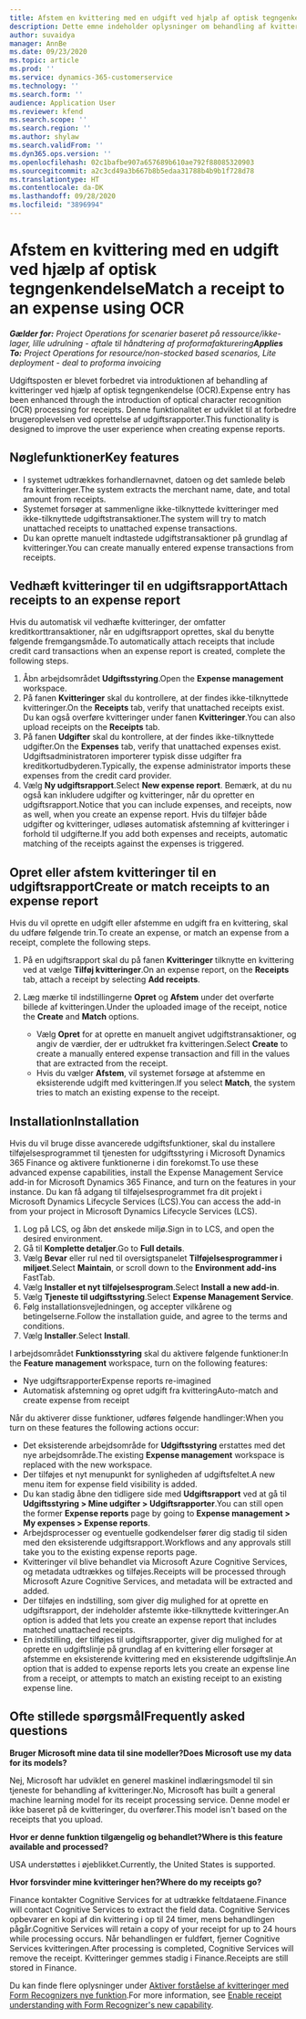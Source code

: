```yaml
---
title: Afstem en kvittering med en udgift ved hjælp af optisk tegngenkendelse
description: Dette emne indeholder oplysninger om behandling af kvitteringer ved hjælp af optisk tegngenkendelse (OCR).
author: suvaidya
manager: AnnBe
ms.date: 09/23/2020
ms.topic: article
ms.prod: ''
ms.service: dynamics-365-customerservice
ms.technology: ''
ms.search.form: ''
audience: Application User
ms.reviewer: kfend
ms.search.scope: ''
ms.search.region: ''
ms.author: shylaw
ms.search.validFrom: ''
ms.dyn365.ops.version: ''
ms.openlocfilehash: 02c1bafbe907a657689b610ae792f88085320903
ms.sourcegitcommit: a2c3cd49a3b667b8b5edaa31788b4b9b1f728d78
ms.translationtype: HT
ms.contentlocale: da-DK
ms.lasthandoff: 09/28/2020
ms.locfileid: "3896994"
---
```

# <a name="match-a-receipt-to-an-expense-using-ocr"></a><span data-ttu-id="fd973-103">Afstem en kvittering med en udgift ved hjælp af optisk tegngenkendelse</span><span class="sxs-lookup"><span data-stu-id="fd973-103">Match a receipt to an expense using OCR</span></span>

<span data-ttu-id="fd973-104">_**Gælder for:** Project Operations for scenarier baseret på ressource/ikke-lager, lille udrulning - aftale til håndtering af proformafakturering_</span><span class="sxs-lookup"><span data-stu-id="fd973-104">_**Applies To:** Project Operations for resource/non-stocked based scenarios, Lite deployment - deal to proforma invoicing_</span></span>

<span data-ttu-id="fd973-105">Udgiftsposten er blevet forbedret via introduktionen af behandling af kvitteringer ved hjælp af optisk tegngenkendelse (OCR).</span><span class="sxs-lookup"><span data-stu-id="fd973-105">Expense entry has been enhanced through the introduction of optical character recognition (OCR) processing for receipts.</span></span> <span data-ttu-id="fd973-106">Denne funktionalitet er udviklet til at forbedre brugeroplevelsen ved oprettelse af udgiftsrapporter.</span><span class="sxs-lookup"><span data-stu-id="fd973-106">This functionality is designed to improve the user experience when creating expense reports.</span></span>

## <a name="key-features"></a><span data-ttu-id="fd973-107">Nøglefunktioner</span><span class="sxs-lookup"><span data-stu-id="fd973-107">Key features</span></span>

- <span data-ttu-id="fd973-108">I systemet udtrækkes forhandlernavnet, datoen og det samlede beløb fra kvitteringer.</span><span class="sxs-lookup"><span data-stu-id="fd973-108">The system extracts the merchant name, date, and total amount from receipts.</span></span>
- <span data-ttu-id="fd973-109">Systemet forsøger at sammenligne ikke-tilknyttede kvitteringer med ikke-tilknyttede udgiftstransaktioner.</span><span class="sxs-lookup"><span data-stu-id="fd973-109">The system will try to match unattached receipts to unattached expense transactions.</span></span>
- <span data-ttu-id="fd973-110">Du kan oprette manuelt indtastede udgiftstransaktioner på grundlag af kvitteringer.</span><span class="sxs-lookup"><span data-stu-id="fd973-110">You can create manually entered expense transactions from receipts.</span></span>

## <a name="attach-receipts-to-an-expense-report"></a><span data-ttu-id="fd973-111">Vedhæft kvitteringer til en udgiftsrapport</span><span class="sxs-lookup"><span data-stu-id="fd973-111">Attach receipts to an expense report</span></span>

<span data-ttu-id="fd973-112">Hvis du automatisk vil vedhæfte kvitteringer, der omfatter kreditkorttransaktioner, når en udgiftsrapport oprettes, skal du benytte følgende fremgangsmåde.</span><span class="sxs-lookup"><span data-stu-id="fd973-112">To automatically attach receipts that include credit card transactions when an expense report is created, complete the following steps.</span></span>

  1. <span data-ttu-id="fd973-113">Åbn arbejdsområdet **Udgiftsstyring**.</span><span class="sxs-lookup"><span data-stu-id="fd973-113">Open the **Expense management** workspace.</span></span>
  2. <span data-ttu-id="fd973-114">På fanen **Kvitteringer** skal du kontrollere, at der findes ikke-tilknyttede kvitteringer.</span><span class="sxs-lookup"><span data-stu-id="fd973-114">On the **Receipts** tab, verify that unattached receipts exist.</span></span> <span data-ttu-id="fd973-115">Du kan også overføre kvitteringer under fanen **Kvitteringer**.</span><span class="sxs-lookup"><span data-stu-id="fd973-115">You can also upload receipts on the **Receipts** tab.</span></span>
  3. <span data-ttu-id="fd973-116">På fanen **Udgifter** skal du kontrollere, at der findes ikke-tilknyttede udgifter.</span><span class="sxs-lookup"><span data-stu-id="fd973-116">On the **Expenses** tab, verify that unattached expenses exist.</span></span> <span data-ttu-id="fd973-117">Udgiftsadministratoren importerer typisk disse udgifter fra kreditkortudbyderen.</span><span class="sxs-lookup"><span data-stu-id="fd973-117">Typically, the expense administrator imports these expenses from the credit card provider.</span></span>
  4. <span data-ttu-id="fd973-118">Vælg **Ny udgiftsrapport**.</span><span class="sxs-lookup"><span data-stu-id="fd973-118">Select **New expense report**.</span></span> <span data-ttu-id="fd973-119">Bemærk, at du nu også kan inkludere udgifter og kvitteringer, når du opretter en udgiftsrapport.</span><span class="sxs-lookup"><span data-stu-id="fd973-119">Notice that you can include expenses, and receipts, now as well, when you create an expense report.</span></span> <span data-ttu-id="fd973-120">Hvis du tilføjer både udgifter og kvitteringer, udløses automatisk afstemning af kvitteringer i forhold til udgifterne.</span><span class="sxs-lookup"><span data-stu-id="fd973-120">If you add both expenses and receipts, automatic matching of the receipts against the expenses is triggered.</span></span>

## <a name="create-or-match-receipts-to-an-expense-report"></a><span data-ttu-id="fd973-121">Opret eller afstem kvitteringer til en udgiftsrapport</span><span class="sxs-lookup"><span data-stu-id="fd973-121">Create or match receipts to an expense report</span></span>
<span data-ttu-id="fd973-122">Hvis du vil oprette en udgift eller afstemme en udgift fra en kvittering, skal du udføre følgende trin.</span><span class="sxs-lookup"><span data-stu-id="fd973-122">To create an expense, or match an expense from a receipt, complete the following steps.</span></span>

  1. <span data-ttu-id="fd973-123">På en udgiftsrapport skal du på fanen **Kvitteringer** tilknytte en kvittering ved at vælge **Tilføj kvitteringer**.</span><span class="sxs-lookup"><span data-stu-id="fd973-123">On an expense report, on the **Receipts** tab, attach a receipt by selecting **Add receipts**.</span></span>
  2. <span data-ttu-id="fd973-124">Læg mærke til indstillingerne **Opret** og **Afstem** under det overførte billede af kvitteringen.</span><span class="sxs-lookup"><span data-stu-id="fd973-124">Under the uploaded image of the receipt, notice the **Create** and **Match** options.</span></span>

      - <span data-ttu-id="fd973-125">Vælg **Opret** for at oprette en manuelt angivet udgiftstransaktioner, og angiv de værdier, der er udtrukket fra kvitteringen.</span><span class="sxs-lookup"><span data-stu-id="fd973-125">Select **Create** to create a manually entered expense transaction and fill in the values that are extracted from the receipt.</span></span>
      - <span data-ttu-id="fd973-126">Hvis du vælger **Afstem**, vil systemet forsøge at afstemme en eksisterende udgift med kvitteringen.</span><span class="sxs-lookup"><span data-stu-id="fd973-126">If you select **Match**, the system tries to match an existing expense to the receipt.</span></span>

## <a name="installation"></a><span data-ttu-id="fd973-127">Installation</span><span class="sxs-lookup"><span data-stu-id="fd973-127">Installation</span></span>

<span data-ttu-id="fd973-128">Hvis du vil bruge disse avancerede udgiftsfunktioner, skal du installere tilføjelsesprogrammet til tjenesten for udgiftsstyring i Microsoft Dynamics 365 Finance og aktivere funktionerne i din forekomst.</span><span class="sxs-lookup"><span data-stu-id="fd973-128">To use these advanced expense capabilities, install the Expense Management Service add-in for Microsoft Dynamics 365 Finance, and turn on the features in your instance.</span></span> <span data-ttu-id="fd973-129">Du kan få adgang til tilføjelsesprogrammet fra dit projekt i Microsoft Dynamics Lifecycle Services (LCS).</span><span class="sxs-lookup"><span data-stu-id="fd973-129">You can access the add-in from your project in Microsoft Dynamics Lifecycle Services (LCS).</span></span>

1. <span data-ttu-id="fd973-130">Log på LCS, og åbn det ønskede miljø.</span><span class="sxs-lookup"><span data-stu-id="fd973-130">Sign in to LCS, and open the desired environment.</span></span>
2. <span data-ttu-id="fd973-131">Gå til **Komplette detaljer**.</span><span class="sxs-lookup"><span data-stu-id="fd973-131">Go to **Full details**.</span></span>
3. <span data-ttu-id="fd973-132">Vælg **Bevar** eller rul ned til oversigtspanelet **Tilføjelsesprogrammer i miljøet**.</span><span class="sxs-lookup"><span data-stu-id="fd973-132">Select **Maintain**, or scroll down to the **Environment add-ins** FastTab.</span></span>
4. <span data-ttu-id="fd973-133">Vælg **Installer et nyt tilføjelsesprogram**.</span><span class="sxs-lookup"><span data-stu-id="fd973-133">Select **Install a new add-in**.</span></span>
5. <span data-ttu-id="fd973-134">Vælg **Tjeneste til udgiftsstyring**.</span><span class="sxs-lookup"><span data-stu-id="fd973-134">Select **Expense Management Service**.</span></span>
6. <span data-ttu-id="fd973-135">Følg installationsvejledningen, og accepter vilkårene og betingelserne.</span><span class="sxs-lookup"><span data-stu-id="fd973-135">Follow the installation guide, and agree to the terms and conditions.</span></span>
7. <span data-ttu-id="fd973-136">Vælg **Installer**.</span><span class="sxs-lookup"><span data-stu-id="fd973-136">Select **Install**.</span></span>

<span data-ttu-id="fd973-137">I arbejdsområdet **Funktionsstyring** skal du aktivere følgende funktioner:</span><span class="sxs-lookup"><span data-stu-id="fd973-137">In the **Feature management** workspace, turn on the following features:</span></span>

- <span data-ttu-id="fd973-138">Nye udgiftsrapporter</span><span class="sxs-lookup"><span data-stu-id="fd973-138">Expense reports re-imagined</span></span>
- <span data-ttu-id="fd973-139">Automatisk afstemning og opret udgift fra kvittering</span><span class="sxs-lookup"><span data-stu-id="fd973-139">Auto-match and create expense from receipt</span></span>

<span data-ttu-id="fd973-140">Når du aktiverer disse funktioner, udføres følgende handlinger:</span><span class="sxs-lookup"><span data-stu-id="fd973-140">When you turn on these features the following actions occur:</span></span>

- <span data-ttu-id="fd973-141">Det eksisterende arbejdsområde for **Udgiftsstyring** erstattes med det nye arbejdsområde.</span><span class="sxs-lookup"><span data-stu-id="fd973-141">The existing **Expense management** workspace is replaced with the new workspace.</span></span>
- <span data-ttu-id="fd973-142">Der tilføjes et nyt menupunkt for synligheden af udgiftsfeltet.</span><span class="sxs-lookup"><span data-stu-id="fd973-142">A new menu item for expense field visibility is added.</span></span>
- <span data-ttu-id="fd973-143">Du kan stadig åbne den tidligere side med **Udgiftsrapport** ved at gå til **Udgiftsstyring > Mine udgifter > Udgiftsrapporter**.</span><span class="sxs-lookup"><span data-stu-id="fd973-143">You can still open the former **Expense reports** page by going to **Expense management > My expenses > Expense reports**.</span></span>
- <span data-ttu-id="fd973-144">Arbejdsprocesser og eventuelle godkendelser fører dig stadig til siden med den eksisterende udgiftsrapport.</span><span class="sxs-lookup"><span data-stu-id="fd973-144">Workflows and any approvals still take you to the existing expense reports page.</span></span>
- <span data-ttu-id="fd973-145">Kvitteringer vil blive behandlet via Microsoft Azure Cognitive Services, og metadata udtrækkes og tilføjes.</span><span class="sxs-lookup"><span data-stu-id="fd973-145">Receipts will be processed through Microsoft Azure Cognitive Services, and metadata will be extracted and added.</span></span>
- <span data-ttu-id="fd973-146">Der tilføjes en indstilling, som giver dig mulighed for at oprette en udgiftsrapport, der indeholder afstemte ikke-tilknyttede kvitteringer.</span><span class="sxs-lookup"><span data-stu-id="fd973-146">An option is added that lets you create an expense report that includes matched unattached receipts.</span></span>
- <span data-ttu-id="fd973-147">En indstilling, der tilføjes til udgiftsrapporter, giver dig mulighed for at oprette en udgiftslinje på grundlag af en kvittering eller forsøger at afstemme en eksisterende kvittering med en eksisterende udgiftslinje.</span><span class="sxs-lookup"><span data-stu-id="fd973-147">An option that is added to expense reports lets you create an expense line from a receipt, or attempts to match an existing receipt to an existing expense line.</span></span>

## <a name="frequently-asked-questions"></a><span data-ttu-id="fd973-148">Ofte stillede spørgsmål</span><span class="sxs-lookup"><span data-stu-id="fd973-148">Frequently asked questions</span></span>

<span data-ttu-id="fd973-149">**Bruger Microsoft mine data til sine modeller?**</span><span class="sxs-lookup"><span data-stu-id="fd973-149">**Does Microsoft use my data for its models?**</span></span>

<span data-ttu-id="fd973-150">Nej, Microsoft har udviklet en generel maskinel indlæringsmodel til sin tjeneste for behandling af kvitteringer.</span><span class="sxs-lookup"><span data-stu-id="fd973-150">No, Microsoft has built a general machine learning model for its receipt processing service.</span></span> <span data-ttu-id="fd973-151">Denne model er ikke baseret på de kvitteringer, du overfører.</span><span class="sxs-lookup"><span data-stu-id="fd973-151">This model isn't based on the receipts that you upload.</span></span>

<span data-ttu-id="fd973-152">**Hvor er denne funktion tilgængelig og behandlet?**</span><span class="sxs-lookup"><span data-stu-id="fd973-152">**Where is this feature available and processed?**</span></span>

<span data-ttu-id="fd973-153">USA understøttes i øjeblikket.</span><span class="sxs-lookup"><span data-stu-id="fd973-153">Currently, the United States is supported.</span></span>

<span data-ttu-id="fd973-154">**Hvor forsvinder mine kvitteringer hen?**</span><span class="sxs-lookup"><span data-stu-id="fd973-154">**Where do my receipts go?**</span></span>

<span data-ttu-id="fd973-155">Finance kontakter Cognitive Services for at udtrække feltdataene.</span><span class="sxs-lookup"><span data-stu-id="fd973-155">Finance will contact Cognitive Services to extract the field data.</span></span> <span data-ttu-id="fd973-156">Cognitive Services opbevarer en kopi af din kvittering i op til 24 timer, mens behandlingen pågår.</span><span class="sxs-lookup"><span data-stu-id="fd973-156">Cognitive Services will retain a copy of your receipt for up to 24 hours while processing occurs.</span></span> <span data-ttu-id="fd973-157">Når behandlingen er fuldført, fjerner Cognitive Services kvitteringen.</span><span class="sxs-lookup"><span data-stu-id="fd973-157">After processing is completed, Cognitive Services will remove the receipt.</span></span> <span data-ttu-id="fd973-158">Kvitteringer gemmes stadig i Finance.</span><span class="sxs-lookup"><span data-stu-id="fd973-158">Receipts are still stored in Finance.</span></span>

<span data-ttu-id="fd973-159">Du kan finde flere oplysninger under [Aktiver forståelse af kvitteringer med Form Recognizers nye funktion](https://azure.microsoft.com/blog/enable-receipt-understanding-with-form-recognizer-s-new-capability/).</span><span class="sxs-lookup"><span data-stu-id="fd973-159">For more information, see [Enable receipt understanding with Form Recognizer's new capability](https://azure.microsoft.com/blog/enable-receipt-understanding-with-form-recognizer-s-new-capability/).</span></span>
